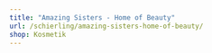 ```yaml
---
title: "Amazing Sisters - Home of Beauty"
url: /schierling/amazing-sisters-home-of-beauty/
shop: Kosmetik
---
```

